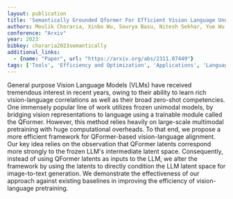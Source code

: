 ```yaml
---
layout: publication
title: 'Semantically Grounded Qformer For Efficient Vision Language Understanding'
authors: Moulik Choraria, Xinbo Wu, Sourya Basu, Nitesh Sekhar, Yue Wu, Xu Zhang, Prateek Singhal, Lav R. Varshney
conference: "Arxiv"
year: 2023
bibkey: choraria2023semantically
additional_links:
  - {name: "Paper", url: "https://arxiv.org/abs/2311.07449"}
tags: ['Tools', 'Efficiency and Optimization', 'Applications', 'Language Modeling', 'Training Techniques', 'Pretraining Methods', 'Multimodal Models']
---
```

General purpose Vision Language Models (VLMs) have received tremendous
interest in recent years, owing to their ability to learn rich vision-language
correlations as well as their broad zero-shot competencies. One immensely
popular line of work utilizes frozen unimodal models, by bridging vision
representations to language using a trainable module called the QFormer.
However, this method relies heavily on large-scale multimodal pretraining with
huge computational overheads. To that end, we propose a more efficient
framework for QFormer-based vision-language alignment. Our key idea relies on
the observation that QFormer latents correspond more strongly to the frozen
LLM's intermediate latent space. Consequently, instead of using QFormer latents
as inputs to the LLM, we alter the framework by using the latents to directly
condition the LLM latent space for image-to-text generation. We demonstrate the
effectiveness of our approach against existing baselines in improving the
efficiency of vision-language pretraining.
